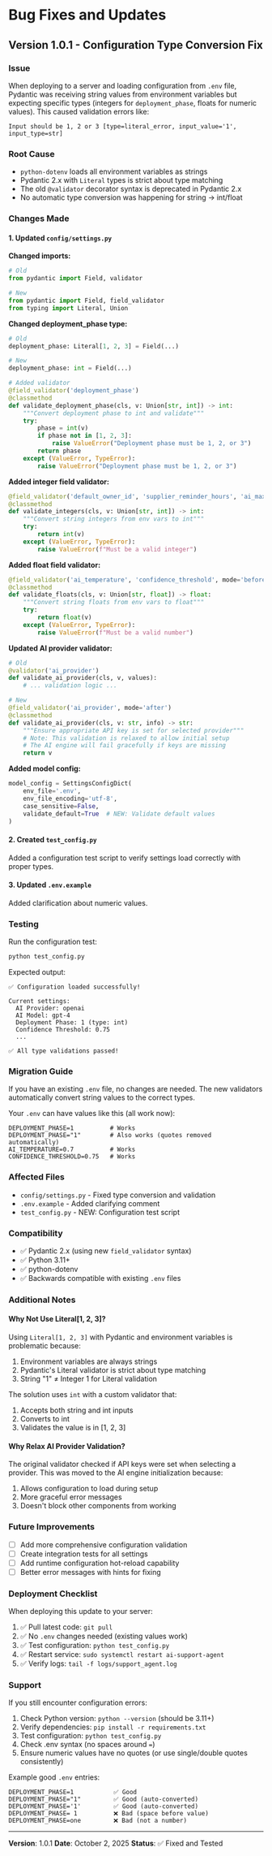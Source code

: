 # Bug Fixes and Updates

## Version 1.0.1 - Configuration Type Conversion Fix

### Issue
When deploying to a server and loading configuration from `.env` file, Pydantic was receiving string values from environment variables but expecting specific types (integers for `deployment_phase`, floats for numeric values). This caused validation errors like:

```
Input should be 1, 2 or 3 [type=literal_error, input_value='1', input_type=str]
```

### Root Cause
- `python-dotenv` loads all environment variables as strings
- Pydantic 2.x with `Literal` types is strict about type matching
- The old `@validator` decorator syntax is deprecated in Pydantic 2.x
- No automatic type conversion was happening for string → int/float

### Changes Made

#### 1. Updated `config/settings.py`

**Changed imports:**
```python
# Old
from pydantic import Field, validator

# New
from pydantic import Field, field_validator
from typing import Literal, Union
```

**Changed deployment_phase type:**
```python
# Old
deployment_phase: Literal[1, 2, 3] = Field(...)

# New
deployment_phase: int = Field(...)

# Added validator
@field_validator('deployment_phase')
@classmethod
def validate_deployment_phase(cls, v: Union[str, int]) -> int:
    """Convert deployment phase to int and validate"""
    try:
        phase = int(v)
        if phase not in [1, 2, 3]:
            raise ValueError("Deployment phase must be 1, 2, or 3")
        return phase
    except (ValueError, TypeError):
        raise ValueError("Deployment phase must be 1, 2, or 3")
```

**Added integer field validator:**
```python
@field_validator('default_owner_id', 'supplier_reminder_hours', 'ai_max_tokens', 'email_poll_interval_seconds', mode='before')
@classmethod
def validate_integers(cls, v: Union[str, int]) -> int:
    """Convert string integers from env vars to int"""
    try:
        return int(v)
    except (ValueError, TypeError):
        raise ValueError(f"Must be a valid integer")
```

**Added float field validator:**
```python
@field_validator('ai_temperature', 'confidence_threshold', mode='before')
@classmethod
def validate_floats(cls, v: Union[str, float]) -> float:
    """Convert string floats from env vars to float"""
    try:
        return float(v)
    except (ValueError, TypeError):
        raise ValueError(f"Must be a valid number")
```

**Updated AI provider validator:**
```python
# Old
@validator('ai_provider')
def validate_ai_provider(cls, v, values):
    # ... validation logic ...

# New
@field_validator('ai_provider', mode='after')
@classmethod
def validate_ai_provider(cls, v: str, info) -> str:
    """Ensure appropriate API key is set for selected provider"""
    # Note: This validation is relaxed to allow initial setup
    # The AI engine will fail gracefully if keys are missing
    return v
```

**Added model config:**
```python
model_config = SettingsConfigDict(
    env_file='.env',
    env_file_encoding='utf-8',
    case_sensitive=False,
    validate_default=True  # NEW: Validate default values
)
```

#### 2. Created `test_config.py`
Added a configuration test script to verify settings load correctly with proper types.

#### 3. Updated `.env.example`
Added clarification about numeric values.

### Testing

Run the configuration test:
```bash
python test_config.py
```

Expected output:
```
✅ Configuration loaded successfully!

Current settings:
  AI Provider: openai
  AI Model: gpt-4
  Deployment Phase: 1 (type: int)
  Confidence Threshold: 0.75
  ...

✅ All type validations passed!
```

### Migration Guide

If you have an existing `.env` file, no changes are needed. The new validators automatically convert string values to the correct types.

Your `.env` can have values like this (all work now):
```env
DEPLOYMENT_PHASE=1          # Works
DEPLOYMENT_PHASE="1"        # Also works (quotes removed automatically)
AI_TEMPERATURE=0.7          # Works
CONFIDENCE_THRESHOLD=0.75   # Works
```

### Affected Files
- `config/settings.py` - Fixed type conversion and validation
- `.env.example` - Added clarifying comment
- `test_config.py` - NEW: Configuration test script

### Compatibility
- ✅ Pydantic 2.x (using new `field_validator` syntax)
- ✅ Python 3.11+
- ✅ python-dotenv
- ✅ Backwards compatible with existing `.env` files

### Additional Notes

#### Why Not Use Literal[1, 2, 3]?
Using `Literal[1, 2, 3]` with Pydantic and environment variables is problematic because:
1. Environment variables are always strings
2. Pydantic's Literal validator is strict about type matching
3. String "1" ≠ Integer 1 for Literal validation

The solution uses `int` with a custom validator that:
1. Accepts both string and int inputs
2. Converts to int
3. Validates the value is in [1, 2, 3]

#### Why Relax AI Provider Validation?
The original validator checked if API keys were set when selecting a provider. This was moved to the AI engine initialization because:
1. Allows configuration to load during setup
2. More graceful error messages
3. Doesn't block other components from working

### Future Improvements
- [ ] Add more comprehensive configuration validation
- [ ] Create integration tests for all settings
- [ ] Add runtime configuration hot-reload capability
- [ ] Better error messages with hints for fixing

### Deployment Checklist
When deploying this update to your server:

1. ✅ Pull latest code: `git pull`
2. ✅ No `.env` changes needed (existing values work)
3. ✅ Test configuration: `python test_config.py`
4. ✅ Restart service: `sudo systemctl restart ai-support-agent`
5. ✅ Verify logs: `tail -f logs/support_agent.log`

### Support
If you still encounter configuration errors:

1. Check Python version: `python --version` (should be 3.11+)
2. Verify dependencies: `pip install -r requirements.txt`
3. Test configuration: `python test_config.py`
4. Check .env syntax (no spaces around `=`)
5. Ensure numeric values have no quotes (or use single/double quotes consistently)

Example good `.env` entries:
```env
DEPLOYMENT_PHASE=1           ✅ Good
DEPLOYMENT_PHASE="1"         ✅ Good (auto-converted)
DEPLOYMENT_PHASE='1'         ✅ Good (auto-converted)
DEPLOYMENT_PHASE= 1          ❌ Bad (space before value)
DEPLOYMENT_PHASE=one         ❌ Bad (not a number)
```

---

**Version**: 1.0.1
**Date**: October 2, 2025
**Status**: ✅ Fixed and Tested
